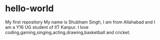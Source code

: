 # hello-world
My first repository
My name is Shubham Singh, I am from Allahabad and I am a Y16 UG student of IIT Kanpur. I love coding,gaming,singing,acting,drawing,basketball and cricket.
